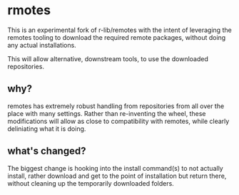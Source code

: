
# rmotes

This is an experimental fork of r-lib/remotes with the intent of leveraging
the remotes tooling to download the required remote packages, without doing any
actual installations.

This will allow alternative, downstream tools, to use the downloaded repositories.

## why?

remotes has extremely robust handling from repositories from all over the place
with many settings. Rather than re-inventing the wheel, these modifications
will allow as close to compatibility with remotes, while clearly deliniating 
what it is doing.

## what's changed?

The biggest change is hooking into the install command(s) to not actually install,
rather download and get to the point of installation but return there, without
cleaning up the temporarily downloaded folders.
